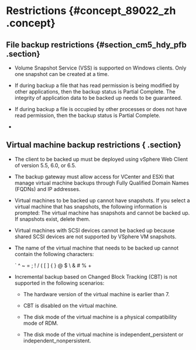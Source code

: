 # Restrictions {#concept_89022_zh .concept}

## File backup restrictions {#section_cm5_hdy_pfb .section}

-   Volume Snapshot Service \(VSS\) is supported on Windows clients. Only one snapshot can be created at a time.

-   If during backup a file that has read permission is being modified by other applications, then the backup status is Partial Complete. The integrity of application data to be backed up needs to be guaranteed.

-   If during backup a file is occupied by other processes or does not have read permission, then the backup status is Partial Complete.

-   
## Virtual machine backup restrictions { .section}

-   The client to be backed up must be deployed using vSphere Web Client of version 5.5, 6.0, or 6.5.

-   The backup gateway must allow access for VCenter and ESXi that manage virtual machine backups through Fully Qualified Domain Names \(FQDNs\) and IP addresses.

-   Virtual machines to be backed up cannot have snapshots. If you select a virtual machine that has snapshots, the following information is prompted: The virtual machine has snapshots and cannot be backed up. If snapshots exist, delete them.

-   Virtual machines with SCSI devices cannot be backed up because shared SCSI devices are not supported by VSphere VM snapshots.

-   The name of the virtual machine that needs to be backed up cannot contain the following characters:

    \` ^ ~ = ; ! / \( \[ \] \{ \} @ $ \\ & \# % +

-   Incremental backup based on Changed Block Tracking \(CBT\) is not supported in the following scenarios:

    -   The hardware version of the virtual machine is earlier than 7.

    -   CBT is disabled on the virtual machine.

    -   The disk mode of the virtual machine is a physical compatibility mode of RDM.

    -   The disk mode of the virtual machine is independent\_persistent or independent\_nonpersistent.


